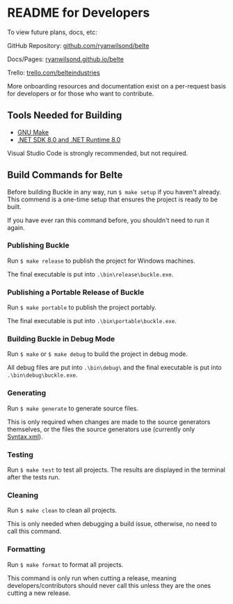 # README for Developers

To view future plans, docs, etc:

GitHub Repository: [github.com/ryanwilsond/belte](https://github.com/ryanwilsond/belte)

Docs/Pages: [ryanwilsond.github.io/belte](https://ryanwilsond.github.io/belte/)

Trello: [trello.com/belteindustries](https://trello.com/belteindustries)

More onboarding resources and documentation exist on a per-request basis for
developers or for those who want to contribute.

## Tools Needed for Building

- [GNU Make](https://gnuwin32.sourceforge.net/packages/make.htm)
- [.NET SDK 8.0 and .NET Runtime 8.0](https://dotnet.microsoft.com/en-us/download/dotnet/8.0)

Visual Studio Code is strongly recommended, but not required.

## Build Commands for Belte

Before building Buckle in any way, run `$ make setup` if you haven't already.
This commend is a one-time setup that ensures the project is ready to be built.

If you have ever ran this command before, you shouldn't need to run it again.

### Publishing Buckle

Run `$ make release` to publish the project for Windows machines.

The final executable is put into `.\bin\release\buckle.exe`.

### Publishing a Portable Release of Buckle

Run `$ make portable` to publish the project portably.

The final executable is put into `.\bin\portable\buckle.exe`.

### Building Buckle in Debug Mode

Run `$ make` or `$ make debug` to build the project in debug mode.

All debug files are put into `.\bin\debug\` and the final executable is put into
`.\bin\debug\buckle.exe`.

### Generating

Run `$ make generate` to generate source files.

This is only required when changes are made to the source generators themselves,
or the files the source generators use (currently only [Syntax.xml](src/Buckle/Compiler/CodeAnalysis/Syntax/Syntax.xml)).

### Testing

Run `$ make test` to test all projects. The results are displayed in the
terminal after the tests run.

### Cleaning

Run `$ make clean` to clean all projects.

This is only needed when debugging a build issue, otherwise, no need to call
this command.

### Formatting

Run `$ make format` to format all projects.

This command is only run when cutting a release, meaning
developers/contributors should never call this unless they are the ones
cutting a new release.
